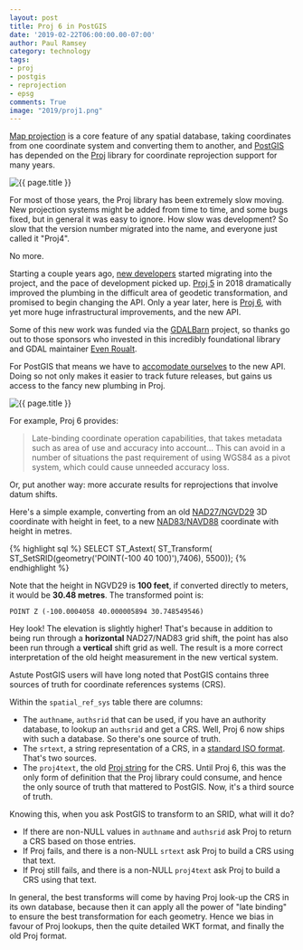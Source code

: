 ```yaml
---
layout: post
title: Proj 6 in PostGIS
date: '2019-02-22T06:00:00.00-07:00'
author: Paul Ramsey
category: technology
tags:
- proj
- postgis
- reprojection
- epsg
comments: True
image: "2019/proj1.png"
---
```


[Map projection](https://en.wikipedia.org/wiki/Map_projection) is a core feature of any spatial database, taking coordinates from one coordinate system and converting them to another, and [PostGIS](http://postgis.net) has depended on the [Proj](https://proj4.org/) library for coordinate reprojection support for many years.

<img src="{{ site.images }}{{ page.image }}" alt="{{ page.title }}" />

For most of those years, the Proj library has been extremely slow moving. New projection systems might be added from time to time, and some bugs fixed, but in general it was easy to ignore. How slow was development? So slow that the version number migrated into the name, and everyone just called it "Proj4".

No more.

Starting a couple years ago, [new developers](https://github.com/OSGeo/proj.4/blob/master/AUTHORS) started migrating into the project, and the pace of development picked up. [Proj 5](https://proj4.org/news.html#proj-5-0-0) in 2018 dramatically improved the plumbing in the difficult area of geodetic transformation, and promised to begin changing the API. Only a year later, here is [Proj 6](https://github.com/OSGeo/proj.4/blob/50cfb37a04c452bbdec2f6ce3c09ee20624ccb7f/NEWS), with yet more huge infrastructural improvements, and the new API. 

Some of this new work was funded via the [GDALBarn](https://gdalbarn.com/) project, so thanks go out to those sponsors who invested in this incredibly foundational library and GDAL maintainer [Even Roualt](https://github.com/rouault).

For PostGIS that means we have to [accomodate ourselves](https://trac.osgeo.org/postgis/ticket/4322) to the new API. Doing so not only makes it easier to track future releases, but gains us access to the fancy new plumbing in Proj.

<img src="{{ site.images }}/2019/proj2.jpg" alt="{{ page.title }}" />

For example, Proj 6 provides:

> Late-binding coordinate operation capabilities, that takes  metadata such as
area of use and accuracy into account... This can avoid in a
number of situations the past requirement of using WGS84 as a pivot system,
which could cause unneeded accuracy loss.

Or, put another way: more accurate results for reprojections that involve datum shifts.

Here's a simple example, converting from an old [NAD27/NGVD29](http://epsg.io/7406) 3D coordinate with height in feet, to a new [NAD83/NAVD88](http://epsg.io/5500) coordinate with height in metres.

{% highlight sql %}
SELECT ST_Astext(
         ST_Transform(
           ST_SetSRID(geometry('POINT(-100 40 100)'),7406), 
           5500));
{% endhighlight %}

Note that the height in NGVD29 is **100 feet**, if converted directly to meters, it would be **30.48 metres**. The transformed point is:

    POINT Z (-100.0004058 40.000005894 30.748549546)

Hey look! The elevation is slightly higher! That's because in addition to being run through a **horizontal** NAD27/NAD83 grid shift, the point has also been run through a **vertical** shift grid as well. The result is a more correct interpretation of the old height measurement in the new vertical system.

Astute PostGIS users will have long noted that PostGIS contains three sources of truth for coordinate references systems (CRS).

Within the `spatial_ref_sys` table there are columns:

* The `authname`, `authsrid` that can be used, if you have an authority database, to lookup an `authsrid` and get a CRS. Well, Proj 6 now ships with such a database. So there's one source of truth.
* The `srtext`, a string representation of a CRS, in a [standard ISO format](https://www.iso.org/standard/63094.html). That's two sources.
* The `proj4text`, the old [Proj string](https://proj4.org/operations/projections/index.html) for the CRS. Until Proj 6, this was the only form of definition that the Proj library could consume, and hence the only source of truth that mattered to PostGIS. Now, it's a third source of truth.

Knowing this, when you ask PostGIS to transform to an SRID, what will it do?

* If there are non-NULL values in `authname` and `authsrid` ask Proj to return a CRS based on those entries.
* If Proj fails, and there is a non-NULL `srtext` ask Proj to build a CRS using that text.
* If Proj still fails, and there is a non-NULL `proj4text` ask Proj to build a CRS using that text.

In general, the best transforms will come by having Proj look-up the CRS in its own database, because then it can apply all the power of "late binding" to ensure the best transformation for each geometry. Hence we bias in favour of Proj lookups, then the quite detailed WKT format, and finally the old Proj format.




